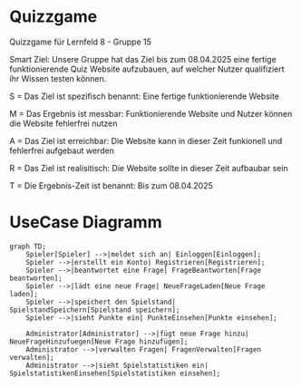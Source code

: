 # Quizzgame
Quizzgame für Lernfeld 8 - Gruppe 15

Smart Ziel: Unsere Gruppe hat das Ziel bis zum 08.04.2025 eine fertige funktionierende Quiz Website aufzubauen, auf welcher Nutzer qualifiziert ihr Wissen testen können.


S = Das  Ziel ist spezifisch benannt: Eine fertige funktionierende Website


M = Das Ergebnis ist messbar: Funktionierende Website und Nutzer können die Website fehlerfrei nutzen


A = Das Ziel ist erreichbar: Die Website kann in dieser Zeit funkionell und fehlerfrei aufgebaut werden


R = Das Ziel ist realisitisch: Die Website sollte in dieser Zeit aufbaubar sein


T = Die Ergebnis-Zeit ist benannt: Bis zum 08.04.2025

# UseCase Diagramm



```mermaid
graph TD;
    Spieler[Spieler] -->|meldet sich an| Einloggen[Einloggen];
    Spieler -->|erstellt ein Konto| Registrieren[Registrieren];
    Spieler -->|beantwortet eine Frage| FrageBeantworten[Frage beantworten];
    Spieler -->|lädt eine neue Frage| NeueFrageLaden[Neue Frage laden];
    Spieler -->|speichert den Spielstand| SpielstandSpeichern[Spielstand speichern];
    Spieler -->|sieht Punkte ein| PunkteEinsehen[Punkte einsehen];

    Administrator[Administrator] -->|fügt neue Frage hinzu| NeueFrageHinzufuegen[Neue Frage hinzufügen];
    Administrator -->|verwalten Fragen| FragenVerwalten[Fragen verwalten];
    Administrator -->|sieht Spielstatistiken ein| SpielstatistikenEinsehen[Spielstatistiken einsehen];

```
